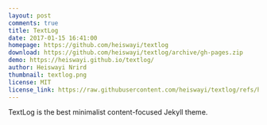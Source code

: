 ```yaml
---
layout: post
comments: true
title: TextLog
date: 2017-01-15 16:41:00
homepage: https://github.com/heiswayi/textlog
download: https://github.com/heiswayi/textlog/archive/gh-pages.zip
demo: https://heiswayi.github.io/textlog/
author: Heiswayi Nrird
thumbnail: textlog.png
license: MIT
license_link: https://raw.githubusercontent.com/heiswayi/textlog/refs/heads/gh-pages/LICENSE
---
```


TextLog is the best minimalist content-focused Jekyll theme.
